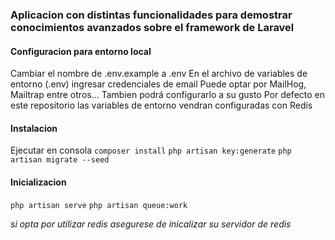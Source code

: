 ### Aplicacion con distintas funcionalidades para demostrar conocimientos avanzados sobre el framework de Laravel

#### Configuracion para entorno local

Cambiar el nombre de .env.example a .env
En el archivo de variables de entorno (.env) ingresar credenciales de email
Puede optar por MailHog, Mailtrap entre otros...
Tambien podrá configurarlo a su gusto
Por defecto en este repositorio las variables de entorno vendran configuradas con Redis

#### Instalacion
Ejecutar en consola
`composer install`
`php artisan key:generate`
`php artisan migrate --seed`

#### Inicializacion
`php artisan serve`
`php artisan queue:work`

*si opta por utilizar redis asegurese de inicalizar su servidor de redis*

